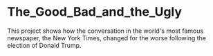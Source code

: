 # The_Good_Bad_and_the_Ugly
This project shows how the conversation in the world's most famous newspaper, the New York Times, changed for the worse following the election of Donald Trump. 
